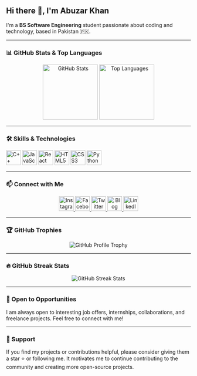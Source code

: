 ## Hi there 👋, I'm Abuzar Khan

I'm a **BS Software Engineering** student passionate about coding and technology, based in Pakistan 🇵🇰.

---

### 📊 GitHub Stats & Top Languages

<div align="center">
  <img src="https://github-readme-stats.vercel.app/api?username=Abuzar-Khan2023&hide_title=false&hide_rank=false&show_icons=true&include_all_commits=true&count_private=true&theme=dracula&locale=en&hide_border=false" height="150" alt="GitHub Stats" />
  <img src="https://github-readme-stats.vercel.app/api/top-langs/?username=Abuzar-Khan2023&layout=compact&card_width=320&langs_count=5&theme=dracula&hide_border=false" height="150" alt="Top Languages" />
</div>

---

### 🛠️ Skills & Technologies

<div align="left">
  <img src="https://img.icons8.com/color/48/000000/c-plus-plus-logo.png" height="40" alt="C++" title="C++" />
  <img src="https://cdn.jsdelivr.net/gh/devicons/devicon/icons/javascript/javascript-original.svg" height="40" alt="JavaScript" title="JavaScript" />
  <img src="https://cdn.jsdelivr.net/gh/devicons/devicon/icons/react/react-original.svg" height="40" alt="React" title="React" />
  <img src="https://cdn.jsdelivr.net/gh/devicons/devicon/icons/html5/html5-original.svg" height="40" alt="HTML5" title="HTML5" />
  <img src="https://cdn.jsdelivr.net/gh/devicons/devicon/icons/css3/css3-original.svg" height="40" alt="CSS3" title="CSS3" />
  <img src="https://cdn.jsdelivr.net/gh/devicons/devicon/icons/python/python-original.svg" height="40" alt="Python" title="Python" />
</div>

---

### 📫 Connect with Me

<div align="center">
  <a href="https://www.instagram.com/abuzarkhanse?igsh=MTFlNTN6bDgyandsbA==" target="_blank">
    <img src="https://img.shields.io/badge/Instagram-E4405F?style=for-the-badge&logo=instagram&logoColor=white" height="40" alt="Instagram" />
  </a>
  <a href="https://www.facebook.com/AbuzarKhan9900?mibextid=ZbWKwL" target="_blank">
    <img src="https://img.shields.io/badge/Facebook-1877F2?style=for-the-badge&logo=facebook&logoColor=white" height="40" alt="Facebook" />
  </a>
  <a href="https://x.com/abuzarkhanse?t=CbtzGoOQ1cmH5g07yb_QTw&s=09" target="_blank">
    <img src="https://img.shields.io/badge/Twitter-1DA1F2?style=for-the-badge&logo=twitter&logoColor=white" height="40" alt="Twitter" />
  </a>
  <a href="https://abuzar-khan2023.github.io/EarningInk/" target="_blank">
    <img src="https://img.shields.io/badge/Blog-FF5722?style=for-the-badge&logo=blogger&logoColor=white" height="40" alt="Blog" />
  </a>
  <a href="https://www.linkedin.com/in/abuzarkhan-pakistan/" target="_blank">
    <img src="https://img.shields.io/badge/LinkedIn-0077B5?style=for-the-badge&logo=linkedin&logoColor=white" height="40" alt="LinkedIn" />
  </a>
</div>

---

### 🏆 GitHub Trophies

<div align="center">
  <img src="https://github-profile-trophy.vercel.app/?username=Abuzar-Khan2023&theme=radical&no-frame=false&no-bg=true&margin-w=4" alt="GitHub Profile Trophy" />
</div>

---

### 🔥 GitHub Streak Stats

<div align="center">
  <img src="https://github-readme-streak-stats.herokuapp.com/?user=Abuzar-Khan2023&theme=black-ice&hide_border=true&stroke=0000&background=060A0CD0" alt="GitHub Streak Stats" />
</div>

---

### 🤝 Open to Opportunities

I am always open to interesting job offers, internships, collaborations, and freelance projects. Feel free to connect with me!

---

### 🌟 Support

If you find my projects or contributions helpful, please consider giving them a star ⭐ or following me. It motivates me to continue contributing to the community and creating more open-source projects.

